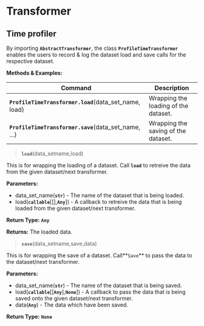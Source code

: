 # Transformer #

## Time profiler ##
By importing **```AbstractTransformer```**, the class **```ProfileTimeTransformer```** enables the users to record & log the dataset load and save calls for the respective dataset. 

**Methods & Examples:**

| Command | Description |
| --- | --- |
| **```ProfileTimeTransformer.load```**(data_set_name, load) | Wrapping the loading of the dataset. |
| **```ProfileTimeTransformer.save```**(data_set_name, ...) | Wrapping the saving of the dataset. |

> **```load```**(data_setname,load)

This is for wrapping the loading of a dataset. Call **```load```** to retreive the data from the given dataset/next transformer. 

**Parameters:** 
  - data_set_name(**```str```**) - The name of the dataset that is being loaded.
  - load(**```callable```**[[],**```Any```**]) - A callback to retreive the data that is being loaded from the given dataset/next transformer.

**Return Type:** **```Any```**

**Returns:** The loaded data.


> **```save```**(data_setname,save,data)

This is for wrapping the save of a dataset. Call**```Save```** to pass the data to the dataset/next transformer.

**Parameters:** 
  - data_set_name(**```str```**) - The name of the dataset that is being saved.
  - load(**```callable```**[[**```Any```**],**```None```**]) - A callback to pass the data that is being saved onto the given dataset/next transformer.
  - data(**```Any```**) - The data which have been saved.

**Return Type:** **```None```**

